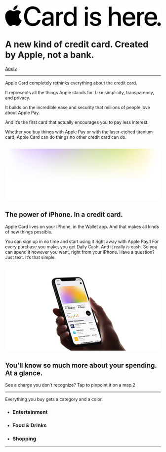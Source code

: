 <!--
  ~ Licensed to the Apache Software Foundation (ASF) under one or more
  ~ contributor license agreements.  See the NOTICE file distributed with
  ~ this work for additional information regarding copyright ownership.
  ~ The ASF licenses this file to You under the Apache License, Version 2.0
  ~ (the "License"); you may not use this file except in compliance with
  ~ the License.  You may obtain a copy of the License at
  ~
  ~      http://www.apache.org/licenses/LICENSE-2.0
  ~
  ~ Unless required by applicable law or agreed to in writing, software
  ~ distributed under the License is distributed on an "AS IS" BASIS,
  ~ WITHOUT WARRANTIES OR CONDITIONS OF ANY KIND, either express or implied.
  ~ See the License for the specific language governing permissions and
  ~ limitations under the License.
  -->
![](imgs/hero_headline.png)
# A new kind of credit card. Created by Apple, not a bank.

[Apply](marquise.helix-demo.xyz)

---

Apple Card completely rethinks everything about the credit card.

It represents all the things Apple stands for. Like simplicity, transparency, and privacy.

It builds on the incredible ease and security that millions of people love about Apple Pay.

And it’s the first card that actually encourages you to pay less interest.

Whether you buy things with Apple Pay or with the laser‑etched titanium card, Apple Card can do things no other credit card can do.

![](imgs/hero.jpg)
---

## The power of iPhone. In a credit card.

Apple Card lives on your iPhone, in the Wallet app. And that makes all kinds of new things possible.

You can sign up in no time and start using it right away with Apple Pay.1 For every purchase you make, you get Daily Cash. And it really is cash. So you can spend it however you want, right from your iPhone. Have a question? Just text. It’s that simple.

![Apple Device](imgs/device.png)
---

## You'll know so much more about your spending. At a glance.

See a charge you don’t recognize? Tap to pinpoint it on a map.2

---

Everything you buy gets a category and a color.
  * ### Entertainment 
  * ### Food & Drinks
  * ### Shopping

---